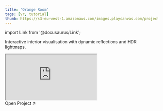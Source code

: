 ```yaml
---
title: 'Orange Room'
tags: [vr, tutorial]
thumb: https://s3-eu-west-1.amazonaws.com/images.playcanvas.com/projects/12/345310/BKST60-image-75.jpg
---
```


import Link from '@docusaurus/Link';

Interactive interior visualisation with dynamic reflections and HDR lightmaps.

<div className="iframe-container">
    <iframe src="https://playcanv.as/p/1ha5glKf/" title="Orange Room" allow="camera; microphone; xr-spatial-tracking; fullscreen" allowfullscreen></iframe>
</div>

<Link to='https://playcanvas.com/project/345310/'>Open Project ↗</Link>
